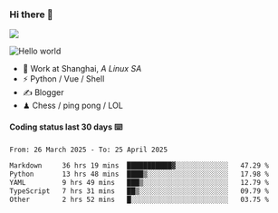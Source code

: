 ### Hi there 👋
![](https://komarev.com/ghpvc/?username=Xuhandsome)


<img src="https://github-readme-stats.vercel.app/api?username=XuHandsome&show_icons=true&theme=merko" alt="Hello world">

<br/>

- 🍻  Work at Shanghai, _A Linux SA_
- ⚡  Python / Vue / Shell
- ✍️  Blogger
- ♟  Chess / ping pong / LOL

#### Coding status last 30 days ⌨️

<!--START_SECTION:waka-->

```txt
From: 26 March 2025 - To: 25 April 2025

Markdown     36 hrs 19 mins  ███████████▓░░░░░░░░░░░░░   47.29 %
Python       13 hrs 48 mins  ████▒░░░░░░░░░░░░░░░░░░░░   17.98 %
YAML         9 hrs 49 mins   ███▒░░░░░░░░░░░░░░░░░░░░░   12.79 %
TypeScript   7 hrs 31 mins   ██▒░░░░░░░░░░░░░░░░░░░░░░   09.79 %
Other        2 hrs 52 mins   █░░░░░░░░░░░░░░░░░░░░░░░░   03.75 %
```

<!--END_SECTION:waka-->
